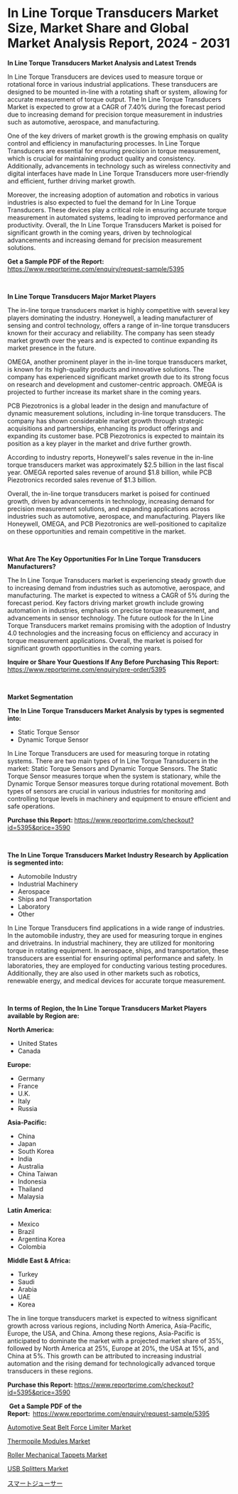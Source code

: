 <p><h1>In Line Torque Transducers Market Size, Market Share and Global Market Analysis Report, 2024 - 2031</h1></p><p><strong>In Line Torque Transducers Market Analysis and Latest Trends</strong></p>
<p><p>In Line Torque Transducers are devices used to measure torque or rotational force in various industrial applications. These transducers are designed to be mounted in-line with a rotating shaft or system, allowing for accurate measurement of torque output. The In Line Torque Transducers Market is expected to grow at a CAGR of 7.40% during the forecast period due to increasing demand for precision torque measurement in industries such as automotive, aerospace, and manufacturing.</p><p>One of the key drivers of market growth is the growing emphasis on quality control and efficiency in manufacturing processes. In Line Torque Transducers are essential for ensuring precision in torque measurement, which is crucial for maintaining product quality and consistency. Additionally, advancements in technology such as wireless connectivity and digital interfaces have made In Line Torque Transducers more user-friendly and efficient, further driving market growth.</p><p>Moreover, the increasing adoption of automation and robotics in various industries is also expected to fuel the demand for In Line Torque Transducers. These devices play a critical role in ensuring accurate torque measurement in automated systems, leading to improved performance and productivity. Overall, the In Line Torque Transducers Market is poised for significant growth in the coming years, driven by technological advancements and increasing demand for precision measurement solutions.</p></p>
<p><strong>Get a Sample PDF of the Report:&nbsp;</strong> <a href="https://www.reportprime.com/enquiry/request-sample/5395">https://www.reportprime.com/enquiry/request-sample/5395</a></p>
<p>&nbsp;</p>
<p><strong>In Line Torque Transducers Major Market Players</strong></p>
<p><p>The in-line torque transducers market is highly competitive with several key players dominating the industry. Honeywell, a leading manufacturer of sensing and control technology, offers a range of in-line torque transducers known for their accuracy and reliability. The company has seen steady market growth over the years and is expected to continue expanding its market presence in the future.</p><p>OMEGA, another prominent player in the in-line torque transducers market, is known for its high-quality products and innovative solutions. The company has experienced significant market growth due to its strong focus on research and development and customer-centric approach. OMEGA is projected to further increase its market share in the coming years.</p><p>PCB Piezotronics is a global leader in the design and manufacture of dynamic measurement solutions, including in-line torque transducers. The company has shown considerable market growth through strategic acquisitions and partnerships, enhancing its product offerings and expanding its customer base. PCB Piezotronics is expected to maintain its position as a key player in the market and drive further growth.</p><p>According to industry reports, Honeywell's sales revenue in the in-line torque transducers market was approximately $2.5 billion in the last fiscal year. OMEGA reported sales revenue of around $1.8 billion, while PCB Piezotronics recorded sales revenue of $1.3 billion.</p><p>Overall, the in-line torque transducers market is poised for continued growth, driven by advancements in technology, increasing demand for precision measurement solutions, and expanding applications across industries such as automotive, aerospace, and manufacturing. Players like Honeywell, OMEGA, and PCB Piezotronics are well-positioned to capitalize on these opportunities and remain competitive in the market.</p></p>
<p>&nbsp;</p>
<p><strong>What Are The Key Opportunities For In Line Torque Transducers Manufacturers?</strong></p>
<p><p>The In Line Torque Transducers market is experiencing steady growth due to increasing demand from industries such as automotive, aerospace, and manufacturing. The market is expected to witness a CAGR of 5% during the forecast period. Key factors driving market growth include growing automation in industries, emphasis on precise torque measurement, and advancements in sensor technology. The future outlook for the In Line Torque Transducers market remains promising with the adoption of Industry 4.0 technologies and the increasing focus on efficiency and accuracy in torque measurement applications. Overall, the market is poised for significant growth opportunities in the coming years.</p></p>
<p><strong>Inquire or Share Your Questions If Any Before Purchasing This Report:</strong> <a href="https://www.reportprime.com/enquiry/pre-order/5395">https://www.reportprime.com/enquiry/pre-order/5395</a></p>
<p>&nbsp;</p>
<p><strong>Market Segmentation</strong></p>
<p><strong>The In Line Torque Transducers Market Analysis by types is segmented into:</strong></p>
<p><ul><li>Static Torque Sensor</li><li>Dynamic Torque Sensor</li></ul></p>
<p><p>In Line Torque Transducers are used for measuring torque in rotating systems. There are two main types of In Line Torque Transducers in the market: Static Torque Sensors and Dynamic Torque Sensors. The Static Torque Sensor measures torque when the system is stationary, while the Dynamic Torque Sensor measures torque during rotational movement. Both types of sensors are crucial in various industries for monitoring and controlling torque levels in machinery and equipment to ensure efficient and safe operations.</p></p>
<p><strong>Purchase this Report:&nbsp;</strong><a href="https://www.reportprime.com/checkout?id=5395&price=3590">https://www.reportprime.com/checkout?id=5395&price=3590</a></p>
<p>&nbsp;</p>
<p><strong>The In Line Torque Transducers Market Industry Research by Application is segmented into:</strong></p>
<p><ul><li>Automobile Industry</li><li>Industrial Machinery</li><li>Aerospace</li><li>Ships and Transportation</li><li>Laboratory</li><li>Other</li></ul></p>
<p><p>In Line Torque Transducers find applications in a wide range of industries. In the automobile industry, they are used for measuring torque in engines and drivetrains. In industrial machinery, they are utilized for monitoring torque in rotating equipment. In aerospace, ships, and transportation, these transducers are essential for ensuring optimal performance and safety. In laboratories, they are employed for conducting various testing procedures. Additionally, they are also used in other markets such as robotics, renewable energy, and medical devices for accurate torque measurement.</p></p>
<p>&nbsp;</p>
<p><strong>In terms of Region, the In Line Torque Transducers Market Players available by Region are:</strong></p>
<p>
    <p> <strong> North America: </strong>
        <ul>
            <li>United States</li>
            <li>Canada</li>
        </ul>
        </p> 
    <p> <strong> Europe: </strong>
        <ul>
            <li>Germany</li>
            <li>France</li>
            <li>U.K.</li>
            <li>Italy</li>
            <li>Russia</li>
        </ul>
        </p> 
    <p> <strong> Asia-Pacific: </strong>
        <ul>
            <li>China</li>
            <li>Japan</li>
            <li>South Korea</li>
            <li>India</li>
            <li>Australia</li>
            <li>China Taiwan</li>
            <li>Indonesia</li>
            <li>Thailand</li>
            <li>Malaysia</li>
        </ul>
        </p> 
    <p> <strong> Latin America: </strong>
        <ul>
            <li>Mexico</li>
            <li>Brazil</li>
            <li>Argentina Korea</li>
            <li>Colombia</li>
        </ul>
        </p> 
    <p> <strong> Middle East & Africa: </strong>
        <ul>
            <li>Turkey</li>
            <li>Saudi</li>
            <li>Arabia</li>
            <li>UAE</li>
            <li>Korea</li>
        </ul>
    </p>
    </p>
<p><p>The in line torque transducers market is expected to witness significant growth across various regions, including North America, Asia-Pacific, Europe, the USA, and China. Among these regions, Asia-Pacific is anticipated to dominate the market with a projected market share of 35%, followed by North America at 25%, Europe at 20%, the USA at 15%, and China at 5%. This growth can be attributed to increasing industrial automation and the rising demand for technologically advanced torque transducers in these regions.</p></p>
<p><strong>Purchase this Report: </strong><a href="https://www.reportprime.com/checkout?id=5395&price=3590">https://www.reportprime.com/checkout?id=5395&price=3590</a></p>
<p>&nbsp;<strong>Get a Sample PDF of the Report:&nbsp;&nbsp;</strong><a href="https://www.reportprime.com/enquiry/request-sample/5395">https://www.reportprime.com/enquiry/request-sample/5395</a></p>
<p><strong></strong></p>
<p><p><a href="https://issuu.com/reportprime-2/docs/automotive-seat-belt-force-limiter-market-size-203">Automotive Seat Belt Force Limiter Market</a></p><p><a href="https://github.com/kosella/Market-Research-Report-List-2/blob/main/thermopile-modules-market.md">Thermopile Modules Market</a></p><p><a href="https://issuu.com/reportprime-2/docs/roller-mechanical-tappets-market-size-2030.pptx">Roller Mechanical Tappets Market</a></p><p><a href="https://github.com/nathandecarvalho/Market-Research-Report-List-2/blob/main/usb-splitters-market.md">USB Splitters Market</a></p><p><a href="https://medium.com/@novastamm2023/2024%E5%B9%B4%E3%81%8B%E3%82%892031%E5%B9%B4%E3%81%BE%E3%81%A7%E3%81%AE%E6%9C%9F%E9%96%93%E3%81%AB%E4%BA%88%E6%B8%AC%E3%81%95%E3%82%8C%E3%82%8B%E3%82%B9%E3%83%9E%E3%83%BC%E3%83%88%E3%82%B8%E3%83%A5%E3%83%BC%E3%82%B5%E3%83%BC%E3%81%AE%E5%B8%82%E5%A0%B4%E5%8B%95%E5%90%91%E3%81%A8%E5%B8%82%E5%A0%B4%E5%88%86%E6%9E%90-bd07f16102f3">スマートジューサー</a></p></p>